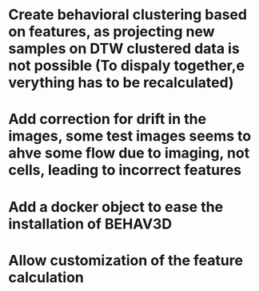 # Create behavioral clustering based on features, as projecting new samples on DTW clustered data is not possible (To dispaly together,e verything has to be recalculated)

# Add correction for drift in the images, some test images seems to ahve some flow due to imaging, not cells, leading to incorrect features

# Add a docker object to ease the installation of BEHAV3D

# Allow customization of the feature calculation